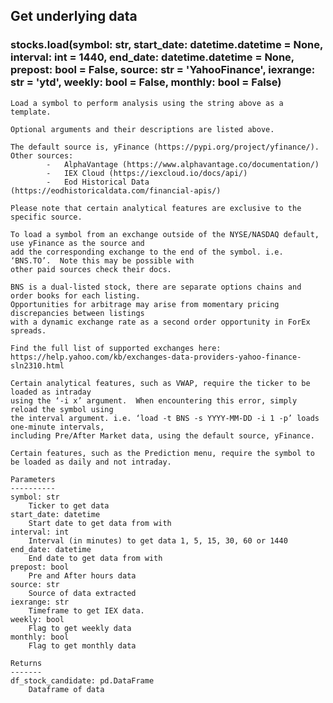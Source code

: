 ## Get underlying data 
### stocks.load(symbol: str, start_date: datetime.datetime = None, interval: int = 1440, end_date: datetime.datetime = None, prepost: bool = False, source: str = 'YahooFinance', iexrange: str = 'ytd', weekly: bool = False, monthly: bool = False)


    Load a symbol to perform analysis using the string above as a template.

    Optional arguments and their descriptions are listed above.

    The default source is, yFinance (https://pypi.org/project/yfinance/).
    Other sources:
            -   AlphaVantage (https://www.alphavantage.co/documentation/)
            -   IEX Cloud (https://iexcloud.io/docs/api/)
            -   Eod Historical Data (https://eodhistoricaldata.com/financial-apis/)

    Please note that certain analytical features are exclusive to the specific source.

    To load a symbol from an exchange outside of the NYSE/NASDAQ default, use yFinance as the source and
    add the corresponding exchange to the end of the symbol. i.e. ‘BNS.TO’.  Note this may be possible with
    other paid sources check their docs.

    BNS is a dual-listed stock, there are separate options chains and order books for each listing.
    Opportunities for arbitrage may arise from momentary pricing discrepancies between listings
    with a dynamic exchange rate as a second order opportunity in ForEx spreads.

    Find the full list of supported exchanges here:
    https://help.yahoo.com/kb/exchanges-data-providers-yahoo-finance-sln2310.html

    Certain analytical features, such as VWAP, require the ticker to be loaded as intraday
    using the ‘-i x’ argument.  When encountering this error, simply reload the symbol using
    the interval argument. i.e. ‘load -t BNS -s YYYY-MM-DD -i 1 -p’ loads one-minute intervals,
    including Pre/After Market data, using the default source, yFinance.

    Certain features, such as the Prediction menu, require the symbol to be loaded as daily and not intraday.

    Parameters
    ----------
    symbol: str
        Ticker to get data
    start_date: datetime
        Start date to get data from with
    interval: int
        Interval (in minutes) to get data 1, 5, 15, 30, 60 or 1440
    end_date: datetime
        End date to get data from with
    prepost: bool
        Pre and After hours data
    source: str
        Source of data extracted
    iexrange: str
        Timeframe to get IEX data.
    weekly: bool
        Flag to get weekly data
    monthly: bool
        Flag to get monthly data

    Returns
    -------
    df_stock_candidate: pd.DataFrame
        Dataframe of data
